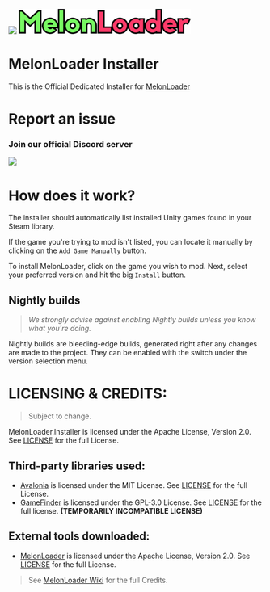 <p>
  <a href="#"><img height=80 src="https://raw.githubusercontent.com/LavaGang/MelonLoader.Installer/master/Resources/ML_Icon.png"></a>
  <a href="#"><img height=50 src="https://raw.githubusercontent.com/LavaGang/MelonLoader.Installer/master/Resources/ML_Text.png"></a>
</p>

# MelonLoader Installer

This is the Official Dedicated Installer for [MelonLoader](https://github.com/LavaGang/MelonLoader)

# Report an issue
### Join our official Discord server
<a href="https://discord.gg/2Wn3N2P"><img src="https://img.shields.io/discord/663449315876012052?label=discord&style=for-the-badge&color=blueviolet"></a>

# How does it work?

The installer should automatically list installed Unity games found in your Steam library.

If the game you're trying to mod isn't listed, you can locate it manually by clicking on the `Add Game Manually` button.

To install MelonLoader, click on the game you wish to mod. Next, select your preferred version and hit the big `Install` button.

## Nightly builds
> *We strongly advise against enabling Nightly builds unless you know what you're doing.*

Nightly builds are bleeding-edge builds, generated right after any changes are made to the project. They can be enabled with the switch under the version selection menu.

# LICENSING & CREDITS:
> Subject to change.

MelonLoader.Installer is licensed under the Apache License, Version 2.0. See [LICENSE](https://github.com/LavaGang/MelonLoader.Installer/blob/master/LICENSE.md) for the full License.

## Third-party libraries used:
- [Avalonia](https://avaloniaui.net/) is licensed under the MIT License. See [LICENSE](https://github.com/AvaloniaUI/Avalonia/blob/master/licence.md) for the full License.
- [GameFinder](https://github.com/erri120/GameFinder) is licensed under the GPL-3.0 License. See [LICENSE](https://github.com/erri120/GameFinder/blob/master/LICENSE) for the full license. **(TEMPORARILY INCOMPATIBLE LICENSE)**

## External tools downloaded:
- [MelonLoader](https://github.com/LavaGang/MelonLoader) is licensed under the Apache License, Version 2.0. See [LICENSE](https://github.com/LavaGang/MelonLoader/blob/master/LICENSE.md) for the full License.

> See [MelonLoader Wiki](https://melonwiki.xyz/#/credits) for the full Credits.